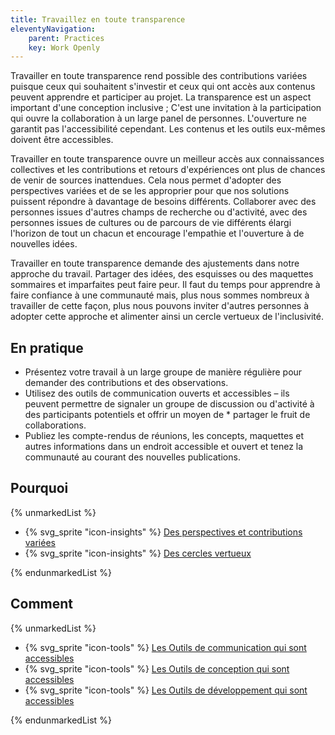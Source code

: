```yaml
---
title: Travaillez en toute transparence
eleventyNavigation:
    parent: Practices
    key: Work Openly
---
```


Travailler en toute transparence rend possible des contributions variées puisque ceux qui souhaitent s'investir et ceux
qui ont accès aux contenus peuvent apprendre et participer au projet. La transparence est un aspect important d'une
conception inclusive ; C'est une invitation à la participation qui ouvre la collaboration à un large panel de personnes.
L'ouverture ne garantit pas l'accessibilité cependant. Les contenus et les outils eux-mêmes doivent être accessibles.

Travailler en toute transparence ouvre un meilleur accès aux connaissances collectives et les contributions et retours
d'expériences ont plus de chances de venir de sources inattendues. Cela nous permet d'adopter des perspectives variées
et de se les approprier pour que nos solutions puissent répondre à davantage de besoins différents. Collaborer avec des
personnes issues d'autres champs de recherche ou d'activité, avec des personnes issues de cultures ou de parcours de vie
différents élargi l'horizon de tout un chacun et encourage l'empathie et l'ouverture à de nouvelles idées.

Travailler en toute transparence demande des ajustements dans notre approche du travail. Partager des idées, des
esquisses ou des maquettes sommaires et imparfaites peut faire peur. Il faut du temps pour apprendre à faire confiance à
une communauté mais, plus nous sommes nombreux  à travailler de cette façon, plus nous pouvons inviter d'autres
personnes à adopter cette approche et alimenter ainsi un cercle vertueux de l'inclusivité.

## En pratique

* Présentez votre travail à un large groupe de manière régulière pour demander des contributions et des observations.
* Utilisez des outils de communication ouverts et accessibles – ils peuvent permettre de signaler un groupe de
  discussion ou d'activité à des participants potentiels et offrir un moyen de * partager le fruit de collaborations.
* Publiez les compte-rendus de réunions, les concepts, maquettes et autres informations dans un endroit accessible et
  ouvert et tenez la communauté au courant des nouvelles publications.

## Pourquoi

{% unmarkedList %}

* {% svg_sprite "icon-insights" %} [Des perspectives et contributions variées](../../perspectives/des-perspectives-et-contributions-variees/)
* {% svg_sprite "icon-insights" %} [Des cercles vertueux](../../perspectives/des-cercles-vertueux/)

{% endunmarkedList %}

## Comment

{% unmarkedList %}

* {% svg_sprite "icon-tools" %} [Les Outils de communication qui sont accessibles](../../outils/les-outils-de-communication-qui-sont-accessibles/)
* {% svg_sprite "icon-tools" %} [Les Outils de conception qui sont accessibles](../../outils/les-outils-de-conception-qui-sont-accessibles/)
* {% svg_sprite "icon-tools" %} [Les Outils de développement qui sont accessibles](../../outils/les-outils-de-developpement-qui-sont-accessibles/)

{% endunmarkedList %}
